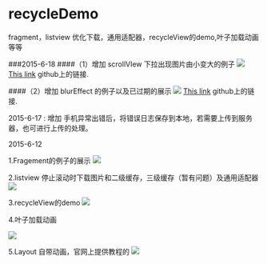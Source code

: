 # recycleDemo
 fragment，listview 优化下载，通用适配器，recycleView的demo,叶子加载动画等等

###2015-6-18
####（1）增加 scrollVIew 下拉出现图片由小变大的例子
![](http://a2.qpic.cn/psb?/V13Kv6ef3CGcA0/5UpsAb4X8USVnpfZCIOxgoLzU3Uk4MMlqR1FCbKlhmI!/b/dCgAAAAAAAAA&bo=6QC8AQAAAAAC*48!&rf=viewer_4)
[This link](https://github.com/ksoichiro/Android-ObservableScrollView) github上的链接.


####（2）增加 blurEffect 的例子以及已过期的展示
![](http://a2.qpic.cn/psb?/V13Kv6ef3CGcA0/66LsNhNYXMtFf0rSJcQnakuR.iUrbBNAj*YyxzVGGLs!/b/dCIAAAAAAAAA&bo=6QC8AQAAAAAC*48!&rf=viewer_4)
[This link](https://github.com/PomepuyN/BlurEffectForAndroidDesign) github上的链接.

2015-6-17 :
增加 手机异常出错后，将错误日志保存到本地，若需要上传到服务器，也可进行上传的处理。

2015-6-12

1.Fragement的例子的展示
![](http://a2.qpic.cn/psb?/V13Kv6ef3CGcA0/yhiVThmpUXv2.R.8*zrAbETcmlDy*MhjGQD8ODLe*gM!/b/dCUAAAAAAAAA&bo=6gSyAwAAAAACYRo!&rf=viewer_4)

2.listview 停止滚动时下载图片和二级缓存，三级缓存（暂有问题）及通用适配器
![](http://a3.qpic.cn/psb?/V13Kv6ef3CGcA0/7MyfCV4eFMvfJVDjAaoA4gKqMOgUyYZOcpYuISBb.5w!/b/dCAAAAAAAAAA&bo=6gSyAwAAAAACmuE!&rf=viewer_4)

3.recycleView的demo
![](http://a2.qpic.cn/psb?/V13Kv6ef3CGcA0/43.Eb.9AGh.hDvs25LiCZHnUik0L7dpd4Mpk80qjzrM!/b/dCUAAAAAAAAA&bo=SwXCAwAAAAAC.lE!&rf=viewer_4)

4.叶子加载动画

![](http://a2.qpic.cn/psb?/V13Kv6ef3CGcA0/yB7aV9BTq3iMpIC0CiHpUrzThNURRZsLeJ.wwLb2yw4!/b/dCgAAAAAAAAA&bo=6gSyAwAAAAAC*4Q!&rf=viewer_4)

5.Layout 自带动画，官网上提供教程的
![](http://a2.qpic.cn/psb?/V13Kv6ef3CGcA0/sNFlVAebtraOQBcYOmrAAO6bfiQLSgKWzJBmc.8nn*0!/b/dCUAAAAAAAAA&bo=uQLCAwAAAAACm8U!&rf=viewer_4)
